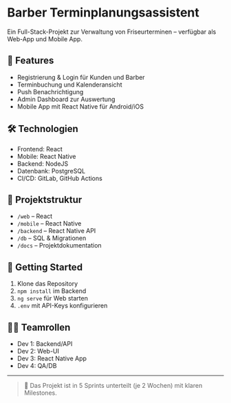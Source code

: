 # Barber Terminplanungsassistent

Ein Full-Stack-Projekt zur Verwaltung von Friseurterminen – verfügbar als Web-App und Mobile App.

## 📱 Features
- Registrierung & Login für Kunden und Barber
- Terminbuchung und Kalenderansicht
- Push Benachrichtigung
- Admin Dashboard zur Auswertung
- Mobile App mit React Native für Android/iOS

## 🛠️ Technologien
- Frontend: React
- Mobile: React Native
- Backend: NodeJS
- Datenbank: PostgreSQL
- CI/CD: GitLab, GitHub Actions

## 🚧 Projektstruktur
- `/web` – React
- `/mobile` – React Native
- `/backend` – React Native API
- `/db` – SQL & Migrationen
- `/docs` – Projektdokumentation

## 🚀 Getting Started
1. Klone das Repository
2. `npm install` im Backend
3. `ng serve` für Web starten
4. `.env` mit API-Keys konfigurieren

## 🧑‍💻 Teamrollen
- Dev 1: Backend/API
- Dev 2: Web-UI
- Dev 3: React Native App
- Dev 4: QA/DB

---

> 📆 Das Projekt ist in 5 Sprints unterteilt (je 2 Wochen) mit klaren Milestones.
